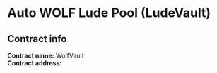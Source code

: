 # Auto WOLF Lude Pool (LudeVault)

## Contract info

**Contract name:** WolfVault\
**Contract address:**&#x20;

